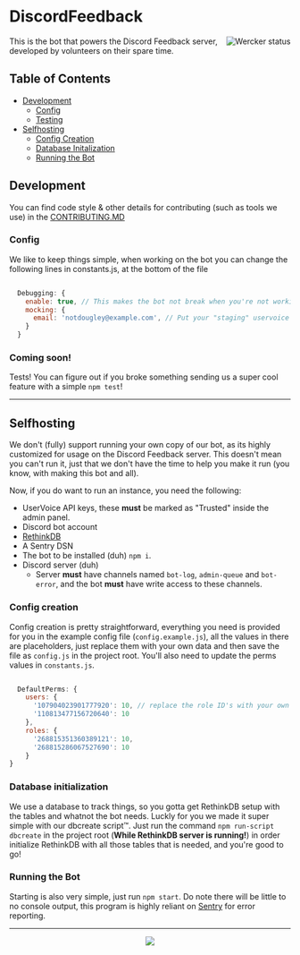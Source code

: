<!-- markdownlint-disable MD026 MD033 -->

# DiscordFeedback

<a href="https://app.wercker.com/project/byKey/4ea0bd97b04cf0912ac4276011af43d7"><img alt="Wercker status" src="https://app.wercker.com/status/4ea0bd97b04cf0912ac4276011af43d7/m/master" align="right" /></a>

This is the bot that powers the Discord Feedback server, developed by volunteers on their spare time.

## Table of Contents

- [Development](#development)
  - [Config](#config)
  - [Testing](#coming-soon)
- [Selfhosting](#selfhosting)
  - [Config Creation](#config-creation)
  - [Database Initalization](#database-initialization)
  - [Running the Bot](#running-the-bot)

## Development

You can find code style & other details for contributing (such as tools we use) in the [CONTRIBUTING.MD](/.github/CONTRIBUTING.md)

### Config

We like to keep things simple, when working on the bot you can change the following lines in constants.js, at the bottom of the file

```js

  Debugging: {
    enable: true, // This makes the bot not break when you're not working with production data
    mocking: {
      email: 'notdougley@example.com', // Put your "staging" uservoice email address here, otherwise anything relying on getMail will fail, as getMail is designed to only work on production by default
    }
  }

```

### Coming soon!

Tests! You can figure out if you broke something sending us a super cool feature with a simple `npm test`!

---

## Selfhosting

We don't (fully) support running your own copy of our bot, as its highly customized for usage on the Discord Feedback server. This doesn't mean you can't run it, just that we don't have the time to help you make it run (you know, with making this bot and all).

Now, if you do want to run an instance, you need the following:

- UserVoice API keys, these **must** be marked as "Trusted" inside the admin panel.
- Discord bot account
- [RethinkDB](https://www.rethinkdb.com)
- A Sentry DSN
- The bot to be installed (duh) `npm i`.
- Discord server (duh)
  - Server **must** have channels named `bot-log`, `admin-queue` and `bot-error`, and the bot **must** have write access to these channels.

### Config creation

Config creation is pretty straightforward, everything you need is provided for you in the example config file (`config.example.js`), all the values in there are placeholders, just replace them with your own data and then save the file as `config.js` in the project root. You'll also need to update the perms values in `constants.js`.

```js

  DefaultPerms: {
    users: {
      '107904023901777920': 10, // replace the role ID's with your own
      '110813477156720640': 10
    },
    roles: {
      '268815351360389121': 10,
      '268815286067527690': 10
    }
}

```

### Database initialization

We use a database to track things, so you gotta get RethinkDB setup with the tables and whatnot the bot needs. Luckly for you we made it super simple with our dbcreate script™. Just run the command `npm run-script dbcreate` in the project root (**While RethinkDB server is running!**) in order initialize RethinkDB with all those tables that is needed, and you're good to go!

### Running the Bot

Starting is also very simple, just run `npm start`. Do note there will be little to no console output, this program is highly reliant on [Sentry](https://sentry.io) for error reporting.

---

<p align="center">
  <a href="https://discord.gg/discord-feedback"><img src="https://discordapp.com/api/v7/guilds/268811439588900865/widget.png?style=banner3"></a>
</p>

